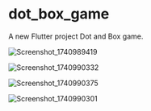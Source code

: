 # dot_box_game

A new Flutter project Dot and Box game.


![Screenshot_1740989419](https://github.com/user-attachments/assets/375dc8cc-b778-4309-837e-ce7baa900e50)

![Screenshot_1740990332](https://github.com/user-attachments/assets/fd1f9dfc-ab7d-496a-b286-85af46fc028d)

![Screenshot_1740990375](https://github.com/user-attachments/assets/5931f373-d264-4180-86d1-acc9585546f5)

![Screenshot_1740990301](https://github.com/user-attachments/assets/0f7a938c-b184-44cb-a7b6-0fe97d236d3b)
